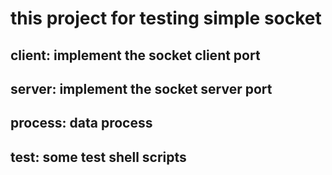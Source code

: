 # this project for testing simple socket 
## client: implement the socket client port
## server: implement the socket server port
## process: data process
## test: some test shell scripts

